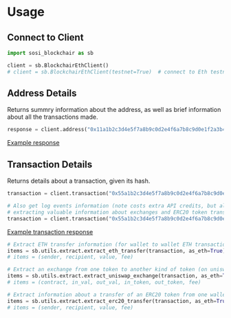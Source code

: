 # Usage


## Connect to Client

```python
import sosi_blockchair as sb

client = sb.BlockchairEthClient()
# client = sb.BlockchairEthClient(testnet=True)  # connect to Eth testnet
```


## Address Details

Returns summry information about the address, as well as brief information about all the transactions made. 

```python
response = client.address("0x11a1b2c3d4e5f7a8b9c0d2e4f6a7b8c9d0e1f2a3b4a22")
```

[Example response](responses/address.md)

## Transaction Details

Returns details about a transaction, given its hash.

```python
transaction = client.transaction("0x55a1b2c3d4e5f7a8b9c0d2e4f6a7b8c9d0e1f2a3b4a66")

# Also get log events information (note costs extra API credits, but allows 
# extracting valuable information about exchanges and ERC20 token transfers)
transaction = client.transaction("0x55a1b2c3d4e5f7a8b9c0d2e4f6a7b8c9d0e1f2a3b4a66", events=True)
```

[Example transaction response](responses/transaction.md)


```python
# Extract ETH transfer information (for wallet to wallet ETH transactions)
items = sb.utils.extract.extract_eth_transfer(transaction, as_eth=True)
# items = (sender, recipient, value, fee)

# Extract an exchange from one token to another kind of token (on uniswap)
items = sb.utils.extract.extract_uniswap_exchange(transaction, as_eth=True)
# items = (contract, in_val, out_val, in_token, out_token, fee)

# Extract information about a transfer of an ERC20 token from one wallet to another
items = sb.utils.extract.extract_erc20_transfer(transaction, as_eth=True)
# items = (sender, recipient, value, fee)

```